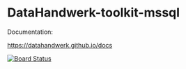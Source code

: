 # DataHandwerk-toolkit-mssql

Documentation:

https://datahandwerk.github.io/docs

[![Board Status](https://dev.azure.com/DataHandwerk/89a7b008-69b9-42e4-b31f-4c2dfb6bd49a/f3077374-71b6-4a5b-bfd6-24a792bbc352/_apis/work/boardbadge/71c0586e-2955-431c-8b07-96da50563abc?columnOptions=1)](https://dev.azure.com/DataHandwerk/89a7b008-69b9-42e4-b31f-4c2dfb6bd49a/_boards/board/t/f3077374-71b6-4a5b-bfd6-24a792bbc352/Microsoft.RequirementCategory/)
